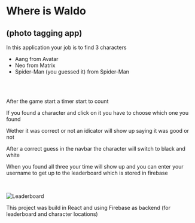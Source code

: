 <h1>Where is Waldo</h1>
<h2>(photo tagging app)</h2>

<p>In this application your job is to find 3 characters</p>
<ul>
    <li>Aang from Avatar</li>
    <li>Neo from Matrix</li>
    <li>Spider-Man (you guessed it) from Spider-Man</li>
</ul>
<br>
<br>
<p>After the game start a timer start to count</p>
<p>If you found a character and click on it you have to choose which one you found</p>
<p>Wether it was correct or not an idicator will show up saying it was good or not</p>
<p>After a correct guess in the navbar the character will switch to black and white</p>
<p>When you found all three your time will show up and you can enter your username to get up to the leaderboard which is stored in firebase</p><br>

![Leaderboard](https://ibb.co/mhQgPmS)

<p>This project was build in React and using Firebase as backend (for leaderboard and character locations)</p>